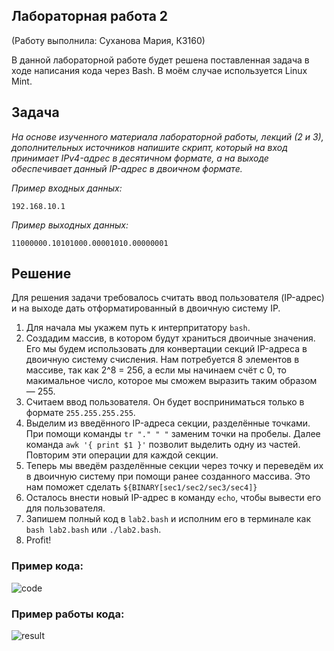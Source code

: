 ## Лабораторная работа 2

(Работу выполнила: Суханова Мария, К3160)

В данной лабораторной работе будет решена поставленная задача в ходе написания кода через Bash. В моём случае используется Linux Mint.

## Задача

*На основе изученного материала лабораторной работы, лекций (2 и 3), дополнительных источников напишите скрипт, который на вход принимает IPv4-адрес в десятичном формате, а на выходе обеспечивает данный IP-адрес в двоичном формате.*

*Пример входных данных:*

```192.168.10.1```

*Пример выходныx данных:*

```11000000.10101000.00001010.00000001```

## Решение

Для решения задачи требовалось считать ввод пользователя (IP-адрес) и на выходе дать отформатированный в двоичную систему IP.

1. Для начала мы укажем путь к интерпритатору `bash`.
2. Создадим массив, в котором будут храниться двоичные значения. Его мы будем использовать для конвертации секций IP-адреса в двоичную систему счисления. Нам потребуется 8 элементов в массиве, так как 2^8 = 256, а если мы начинаем счёт с 0, то макимальное число, которое мы сможем выразить таким образом — 255.
3. Считаем ввод пользователя. Он будет восприниматься только в формате `255.255.255.255`.
4. Выделим из введённого IP-адреса секции, разделённые точками. При помощи команды `tr "." " "` заменим точки на пробелы. Далее команда `awk '{ print $1 }'` позволит выделить одну из частей. Повторим эти операции для каждой секции.
5. Теперь мы введём разделённые секции через точку и переведём их в двоичную систему при помощи ранее созданного массива. Это нам поможет сделать `${BINARY[sec1/sec2/sec3/sec4]}`
6. Осталось внести новый IP-адрес в команду `echo`, чтобы вывести его для пользователя.
7. Запишем полный код в `lab2.bash` и исполним его в терминале как `bash lab2.bash` или `./lab2.bash`.
8. Profit!

### Пример кода:
![code](https://github.com/user-attachments/assets/7147900d-dec6-4adc-97d8-8b43a02696b4)

### Пример работы кода:
![result](https://github.com/user-attachments/assets/4c5ec3fe-c75c-475a-841c-d455d92da58c)
